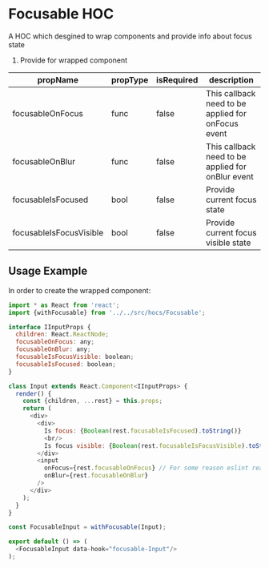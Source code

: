 # Focusable HOC

A HOC which desgined to wrap components and provide info about focus state<br/>

1. Provide for wrapped component

| propName | propType | isRequired | description |
|----------|----------|------------|-------------|
| focusableOnFocus | func | false | This callback need to be applied for onFocus event |
| focusableOnBlur | func | false | This callback need to be applied for onBlur event |
| focusableIsFocused | bool | false | Provide current focus state |
| focusableIsFocusVisible | bool | false | Provide current focus visible state |

## Usage Example
In order to create the wrapped component:

```js
import * as React from 'react';
import {withFocusable} from '../../src/hocs/Focusable';

interface IInputProps {
  children: React.ReactNode;
  focusableOnFocus: any;
  focusableOnBlur: any;
  focusableIsFocusVisible: boolean;
  focusableIsFocused: boolean;
}

class Input extends React.Component<IInputProps> {
  render() {
    const {children, ...rest} = this.props;
    return (
      <div>
        <div>
          Is focus: {Boolean(rest.focusableIsFocused).toString()}
          <br/>
          Is focus visible: {Boolean(rest.focusableIsFocusVisible).toString()}
        </div>
        <input
          onFocus={rest.focusableOnFocus} // For some reason eslint react/prop-types rule doesn't work here ?!#$
          onBlur={rest.focusableOnBlur}
        />
      </div>
    );
  }
}

const FocusableInput = withFocusable(Input);

export default () => (
  <FocusableInput data-hook="focusable-Input"/>
);
```
